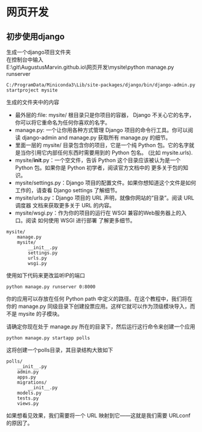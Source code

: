 # 网页开发
## 初步使用django
生成一个django项目文件夹<br>
在控制台中输入<br>
E:\git\AugustusMarvin.github.io\网页开发\mysite\python manage.py runserver
```
C:/ProgramData/Miniconda3\Lib/site-packages/django/bin/django-admin.py startproject mysite
```
生成的文件夹中的内容<br>

* 最外层的:file: mysite/ 根目录只是你项目的容器， Django 不关心它的名字，你可以将它重命名为任何你喜欢的名字。
* manage.py: 一个让你用各种方式管理 Django 项目的命令行工具。你可以阅读 django-admin and manage.py 获取所有 manage.py 的细节。
* 里面一层的 mysite/ 目录包含你的项目，它是一个纯 Python 包。它的名字就是当你引用它内部任何东西时需要用到的 Python 包名。 (比如 mysite.urls).
* mysite/__init__.py：一个空文件，告诉 Python 这个目录应该被认为是一个 Python 包。如果你是 Python 初学者，阅读官方文档中的 更多关于包的知识。
* mysite/settings.py：Django 项目的配置文件。如果你想知道这个文件是如何工作的，请查看 Django settings 了解细节。
* mysite/urls.py：Django 项目的 URL 声明，就像你网站的“目录”。阅读 URL调度器 文档来获取更多关于 URL 的内容。
* mysite/wsgi.py：作为你的项目的运行在 WSGI 兼容的Web服务器上的入口。阅读 如何使用 WSGI 进行部署 了解更多细节。
```
mysite/
    manage.py
    mysite/
        __init__.py
        settings.py
        urls.py
        wsgi.py
```
使用如下代码来更改监听IP的端口
```
python manage.py runserver 0:8000
```
你的应用可以存放在任何 Python path 中定义的路径。在这个教程中，我们将在你的 manage.py 同级目录下创建投票应用。这样它就可以作为顶级模块导入，而不是 mysite 的子模块。<br>

请确定你现在处于 manage.py 所在的目录下，然后运行这行命令来创建一个应用<br>
```
python manage.py startapp polls
```
这将创建一个polls目录，其目录结构大致如下
```
polls/
    __init__.py
    admin.py
    apps.py
    migrations/
        __init__.py
    models.py
    tests.py
    views.py
```
如果想看见效果，我们需要将一个 URL 映射到它——这就是我们需要 URLconf 的原因了。
